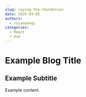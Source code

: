 ```yaml
---
slug: laying-the-foundation
date: 2025-03-05
authors:
  - rajandangi
categories:
  - React
  - Vue
---
```


# Example Blog Title

## Example Subtitle
Example content.